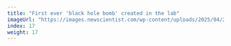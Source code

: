 ```yaml
---
title: "First ever 'black hole bomb' created in the lab"
imageUrl: "https://images.newscientist.com/wp-content/uploads/2025/04/24112328/SEI_248622512.jpg?width=788"
index: 17
weight: 17
---
```

